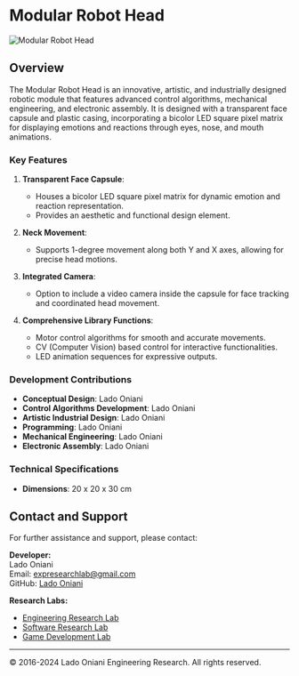 # Modular Robot Head

![Modular Robot Head](https://github.com/Engineering-Research-Lab/Modular-Robot-Head/blob/main/image/modular-robot-head.png)

## Overview

The Modular Robot Head is an innovative, artistic, and industrially designed robotic module that features advanced control algorithms, mechanical engineering, and electronic assembly. It is designed with a transparent face capsule and plastic casing, incorporating a bicolor LED square pixel matrix for displaying emotions and reactions through eyes, nose, and mouth animations. 

### Key Features

1. **Transparent Face Capsule**: 
   - Houses a bicolor LED square pixel matrix for dynamic emotion and reaction representation.
   - Provides an aesthetic and functional design element.

2. **Neck Movement**:
   - Supports 1-degree movement along both Y and X axes, allowing for precise head motions.

3. **Integrated Camera**:
   - Option to include a video camera inside the capsule for face tracking and coordinated head movement.

4. **Comprehensive Library Functions**:
   - Motor control algorithms for smooth and accurate movements.
   - CV (Computer Vision) based control for interactive functionalities.
   - LED animation sequences for expressive outputs.

### Development Contributions

- **Conceptual Design**: Lado Oniani
- **Control Algorithms Development**: Lado Oniani
- **Artistic Industrial Design**: Lado Oniani
- **Programming**: Lado Oniani
- **Mechanical Engineering**: Lado Oniani
- **Electronic Assembly**: Lado Oniani

### Technical Specifications

- **Dimensions**: 20 x 20 x 30 cm

## Contact and Support

For further assistance and support, please contact:

**Developer:**  
Lado Oniani  
Email: [expresearchlab@gmail.com](mailto:expresearchlab@gmail.com)  
GitHub: [Lado Oniani](https://github.com/ladooniani)

**Research Labs:**  
- [Engineering Research Lab](https://github.com/Engineering-Research-Lab)
- [Software Research Lab](https://github.com/Software-Research-Lab)
- [Game Development Lab](https://github.com/Game-Development-Lab)

---

© 2016-2024 Lado Oniani Engineering Research. All rights reserved.
